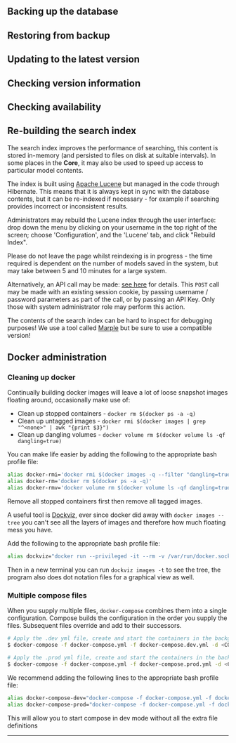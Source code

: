 ## Backing up the database

## Restoring from backup

## Updating to the latest version

## Checking version information

## Checking availability

## Re-building the search index

The search index improves the performance of searching, this content is stored in-memory (and persisted to files on disk at suitable intervals). 
In some places in the **Core**, it may also be used to speed up access to particular model contents.

The index is built using [Apache Lucene](https://lucene.apache.org) but managed in the code through Hibernate. 
This means that it is always kept in sync with the database contents, but it can be re-indexed if necessary - for example if searching provides 
incorrect or inconsistent results.  

Administrators may rebuild the Lucene index through the user interface: drop down the menu by clicking on your username in the top right of the 
screen; choose 'Configuration', and the 'Lucene' tab, and click "Rebuild Index".

Please do not leave the page whilst reindexing is in progress - the time required is dependent on the number of models saved in the system, but may 
take between 5 and 10 minutes for a large system.

Alternatively, an API call may be made: [see here](../rest-api/admin.md#system-actions) for details.  This `POST` call may be made with an 
existing session cookie, by passing username / password parameters as part of the call, or by passing an API Key.  Only those with system 
administrator role may perform this action.

The contents of the search index can be hard to inspect for debugging purposes! We use a tool called 
[Marple](https://github.com/flaxsearch/marple) but be sure to use a compatible version!


## Docker administration

### Cleaning up docker

Continually building docker images will leave a lot of loose snapshot images floating around, occasionally make use of:

* Clean up stopped containers - `docker rm $(docker ps -a -q)`
* Clean up untagged images - `docker rmi $(docker images | grep "^<none>" | awk "{print $3}")`
* Clean up dangling volumes - `docker volume rm $(docker volume ls -qf dangling=true)`

You can make life easier by adding the following to the appropriate bash profile file:

```bash
alias docker-rmi='docker rmi $(docker images -q --filter "dangling=true")'
alias docker-rm='docker rm $(docker ps -a -q)'
alias docker-rmv='docker volume rm $(docker volume ls -qf dangling=true)'
```

Remove all stopped containers first then remove all tagged images.

A useful tool is [Dockviz](https://github.com/justone/dockviz),
ever since docker did away with `docker images --tree` you can't see all the layers of images and therefore how much floating mess you have.

Add the following to the appropriate bash profile file:

 ```bash
 alias dockviz="docker run --privileged -it --rm -v /var/run/docker.sock:/var/run/docker.sock nate/dockviz"
 ```

Then in a new terminal you can run `dockviz images -t` to see the tree,
the program also does dot notation files for a graphical view as well.

### Multiple compose files

When you supply multiple files, `docker-compose` combines them into a single configuration.
Compose builds the configuration in the order you supply the files.
Subsequent files override and add to their successors.

```bash
# Apply the .dev yml file, create and start the containers in the background
$ docker-compose -f docker-compose.yml -f docker-compose.dev.yml -d <COMMAND>

# Apply the .prod yml file, create and start the containers in the background
$ docker-compose -f docker-compose.yml -f docker-compose.prod.yml -d <COMMAND>
```

We recommend adding the following lines to the appropriate bash profile file:

```bash
alias docker-compose-dev="docker-compose -f docker-compose.yml -f docker-compose.dev.yml"
alias docker-compose-prod="docker-compose -f docker-compose.yml -f docker-compose.dev.yml"
```
This will allow you to start compose in dev mode without all the extra file definitions

---
